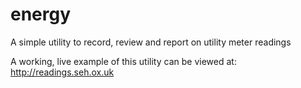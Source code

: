 # energy
A simple utility to record, review and report on utility meter readings

A working, live example of this utility can be viewed at: http://readings.seh.ox.uk

